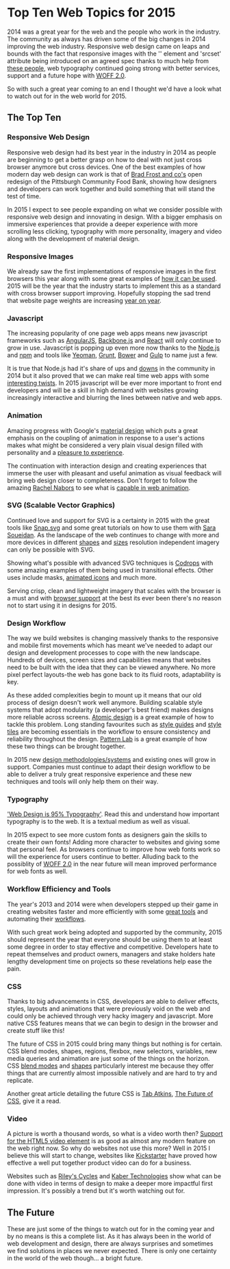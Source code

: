 Top Ten Web Topics for 2015
===========================

2014 was a great year for the web and the people who work in the industry. The community as always has driven some of the big changes in 2014 improving the web industry. Responsive web design came on leaps and bounds with the fact that responsive images with the '<picture>' element and 'srcset' attribute being introduced on an agreed spec thanks to much help from [these people](http://responsiveimages.org/), web typography continued going strong with better services, support and a future hope with [WOFF 2.0](http://www.w3.org/TR/2014/WD-WOFF2-20140508/).

So with such a great year coming to an end I thought we'd have a look what to watch out for in the web world for 2015.

## The Top Ten

### Responsive Web Design

Responsive web design had its best year in the industry in 2014 as people are beginning to get a better grasp on how to deal with not just cross browser anymore but cross devices. One of the best examples of how modern day web design can work is that of [Brad Frost and co's](http://foodbank.bradfrostweb.com/timeline/) open redesign of the Pittsburgh Community Food Bank, showing how designers and developers can work together and build something that will stand the test of time.

In 2015 I expect to see people expanding on what we consider possible with responsive web design and innovating in design. With a bigger emphasis on immersive experiences that provide a deeper experience with more scrolling less clicking, typography with more personality, imagery and video along with the development of material design.

### Responsive Images

We already saw the first implementations of responsive images in the first browsers this year along with some great examples of [how it can be used](http://alistapart.com/article/responsive-images-in-practice). 2015 will be the year that the industry starts to implement this as a standard with cross browser support improving. Hopefully stopping the sad trend that website page weights are increasing [year on year](http://www.stevesouders.com/blog/2013/04/05/page-weight-grows-24-year-over-year-not-44/).

### Javascript

The increasing popularity of one page web apps means new javascript frameworks such as [AngularJS](https://angularjs.org/), [Backbone.js](http://backbonejs.org/) and [React](http://facebook.github.io/react/) will only continue to grow in use. Javascript is popping up even more now thanks to the [Node.js](http://nodejs.org/) and [npm](https://www.npmjs.com/) and tools like [Yeoman](http://yeoman.io/), [Grunt](http://gruntjs.com/), [Bower](http://bower.io/) and [Gulp](http://gulpjs.com/) to name just a few.

It is true that Node.js had it's share of ups and [downs](https://medium.com/cool-code-pal/how-javascript-is-going-to-replace-node-js-33cc50bfe64c) in the community in 2014 but it also proved that we can make real time web apps with some [interesting twists](http://socket.io/demos/weplay/). In 2015 javascript will be ever more important to front end developers and will be a skill in high demand with websites growing increasingly interactive and blurring the lines between native and web apps.

### Animation

Amazing progress with Google's [material design](http://www.google.co.uk/design/spec/material-design/introduction.html#) which puts a great emphasis on the coupling of animation in response to a user's actions makes what might be considered a very plain visual design filled with personality and a [pleasure to experience](http://material.cmiscm.com/).

The continuation with interaction design and creating experiences that immerse the user with pleasant and useful animation as visual feedback will bring web design closer to completeness. Don't forget to follow the amazing [Rachel Nabors](https://twitter.com/rachelnabors) to see what is [capable in web animation](http://codepen.io/rachelnabors/).

### SVG (Scalable Vector Graphics)

Continued love and support for SVG is a certainty in 2015 with the great tools like [Snap.svg](http://snapsvg.io/) and some great tutorials on how to use them with [Sara Soueidan](http://sarasoueidan.com/). As the landscape of the web continues to change with more and more devices in different [shapes](https://www.android.com/wear/) and [sizes](https://www.apple.com/uk/iphone-6/) resolution independent imagery can only be possible with SVG.

Showing what's possible with advanced SVG techniques is [Codrops](http://tympanus.net/codrops/2014/12/15/elastic-svg-elements/) with some amazing examples of them being used in transitional effects. Other uses include masks, [animated icons](http://codyhouse.co/gem/animate-svg-icons-with-css-and-snap/) and much more.

Serving crisp, clean and lightweight imagery that scales with the browser is a must and with [browser support](http://caniuse.com/#search=svg) at the best its ever been there's no reason not to start using it in designs for 2015.

### Design Workflow

The way we build websites is changing massively thanks to the responsive and mobile first movements which has meant we've needed to adapt our design and development processes to cope with the new landscape. Hundreds of devices, screen sizes and capabilities means that websites need to be built with the idea that they can be viewed anywhere. No more pixel perfect layouts-the web has gone back to its fluid roots, adaptability is key.

As these added complexities begin to mount up it means that our old process of design doesn't work well anymore. Building scalable style systems that adopt modularity (a developer's best friend) makes designs more reliable across screens. [Atomic design](http://bradfrost.com/blog/post/atomic-web-design/) is a great example of how to tackle this problem. Long standing favourites such as [style guides](http://alistapart.com/article/creating-style-guides) and [style tiles](http://styletil.es/) are becoming essentials in the workflow to ensure consistency and reliability throughout the design. [Pattern Lab](http://patternlab.io/) is a great example of how these two things can be brought together.

In 2015 new [design methodologies/systems](http://css-tricks.com/design-systems-building-future/) and existing ones will grow in support. Companies must continue to adapt their design workflow to be able to deliver a truly great responsive experience and these new techniques and tools will only help them on their way.

### Typography

['Web Design is 95% Typography'](https://ia.net/blog/the-web-is-all-about-typography-period). Read this and understand how important typography is to the web. It is a textual medium as well as visual.

In 2015 expect to see more custom fonts as designers gain the skills to create their own fonts! Adding more character to websites and giving some that personal feel. As browsers continue to improve how web fonts work so will the experience for users continue to better. Alluding back to the possiblity of [WOFF 2.0](http://www.w3.org/TR/2014/WD-WOFF2-20140508/) in the near future will mean improved performance for web fonts as well.

### Workflow Efficiency and Tools

The year's 2013 and 2014 were when developers stepped up their game in creating websites faster and more efficiently with some [great tools](http://addyosmani.com/blog/199-slides-on-front-end-tooling-workflows/) and automating their [workflows](https://speakerdeck.com/addyosmani/automating-front-end-workflow).

With such great work being adopted and supported by the community, 2015 should represent the year that everyone should be using them to at least some degree in order to stay effective and competitive. Developers hate to repeat themselves and product owners, managers and stake holders hate lengthy development time on projects so these revelations help ease the pain.

### CSS

Thanks to big advancements in CSS, developers are able to deliver effects, styles, layouts and animations that were previously void on the web and could only be achieved through very hacky imagery and javascript. More native CSS features means that we can begin to design in the browser and create stuff like this!

The future of CSS in 2015 could bring many things but nothing is for certain. CSS blend modes, shapes, regions, flexbox, new selectors, variables, new media queries and animation are just some of the things on the horizon. CSS [blend modes](https://medium.com/@bennettfeely/css-blend-modes-could-be-the-next-big-thing-in-web-design-6b51bf53743a) and [shapes](http://alistapart.com/article/css-shapes-101) particularly interest me because they offer things that are currently almost impossible natively and are hard to try and replicate.

Another great article detailing the future CSS is [Tab Atkins](https://twitter.com/tabatkins), [The Future of CSS](http://www.xanthir.com/talks/2014-12-09/), give it a read.

### Video

A picture is worth a thousand words, so what is a video worth then? [Support for the HTML5 video element](http://caniuse.com/#feat=video) is as good as almost any modern feature on the web right now. So why do websites not use this more? Well in 2015 I believe this will start to change, websites like [Kickstarter](https://www.kickstarter.com/) have proved how effective a well put together product video can do for a business.

Websites such as [Riley's Cycles](http://www.rileyscycles.co.uk/) and [Kaber Technologies](http://kabertech.com/) show what can be done with video in terms of design to make a deeper more impactful first impression. It's possibly a trend but it's worth watching out for.

## The Future

These are just some of the things to watch out for in the coming year and by no means is this a complete list. As it has always been in the world of web development and design, there are always surprises and sometimes we find solutions in places we never expected. There is only one certainty in the world of the web though... a bright future.
